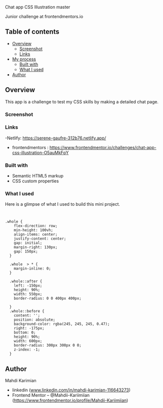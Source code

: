 Chat app CSS Illustration master

Junior challenge at frontendmentors.io 

## Table of contents

- [Overview](#overview)
  - [Screenshot](#screenshot)
  - [Links](#links)
- [My process](#my-process)
  - [Built with](#built-with)
  - [What I used](#what-i-learned)
- [Author](#author)

## Overview
This app is a challenge to test my CSS skills by making a detailed chat page.

### Screenshot


### Links
-Netlify: https://serene-gaufre-312b76.netlify.app/
- frontendmentors : https://www.frontendmentor.io/challenges/chat-app-css-illustration-O5auMkFqY

### Built with

- Semantic HTML5 markup
- CSS custom properties


### What I used

Here is a glimpse of what I used to build this mini project.
````


.whole {
    flex-direction: row;
    min-height: 100vh;
    align-items: center;
    justify-content: center;
    gap: initial;
    margin-right: 130px;
    gap: 150px;
  }

  .whole  > * {
    margin-inline: 0;
  }

  .whole::after {
    left: -150px;
    height: 90%;
    width: 550px;
    border-radius: 0 0 400px 400px;
  
  }
  .whole::before {
    content: '';
    position: absolute;
    background-color: rgba(245, 245, 245, 0.47);
    right: -175px;
    bottom: 0;
    height: 90%;
    width: 600px;
    border-radius: 300px 300px 0 0;
    z-index: -1;
  }
````
## Author
Mahdi Karimian
- linkedin (www.linkedin.com/in/mahdi-karimian-116643273)
- Frontend Mentor – @Mahdii-Kariimiian (https://www.frontendmentor.io/profile/Mahdii-Kariimiian)


